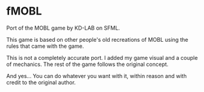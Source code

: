 # fMOBL
Port of the MOBL game by KD-LAB on SFML.

This game is based on other people's old recreations of MOBL using the rules that came with the game.

This is not a completely accurate port.
I added my game visual and a couple of mechanics.
The rest of the game follows the original concept.

And yes...
You can do whatever you want with it, within reason and with credit to the original author.
